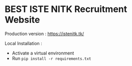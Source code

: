 # BEST ISTE NITK Recruitment Website

Production version : https://istenitk.tk/

Local Installation : 
  - Activate a virtual environment
  - Run `pip install -r requirements.txt`
